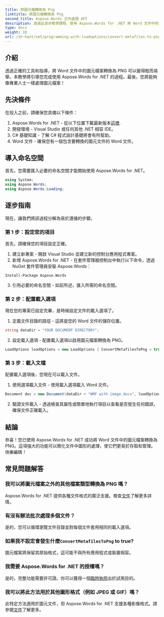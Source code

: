 ```yaml
---
title: 將圖元檔轉換為 Png
linktitle: 將圖元檔轉換為 Png
second_title: Aspose.Words 文件處理 API
description: 透過此逐步教學課程，使用 Aspose.Words for .NET 將 Word 文件中的圖元檔案輕鬆轉換為 PNG。簡化您的文件管理。
type: docs
weight: 10
url: /zh-hant/net/programming-with-loadoptions/convert-metafiles-to-png/
---
```

## 介紹

透過正確的工具和指導，將 Word 文件中的圖元檔案轉換為 PNG 可以變得輕而易舉。本教學將引導您完成使用 Aspose.Words for .NET 的過程。最後，您將能夠像專業人士一樣處理圖元檔案！

## 先決條件

在投入之前，請確保您具備以下條件：

1.  Aspose.Words for .NET - 從以下位置下載最新版本[這裡](https://releases.aspose.com/words/net/).
2. 開發環境 - Visual Studio 或任何其他 .NET 相容 IDE。
3. C# 基礎知識 - 了解 C# 程式設計基礎將會有所幫助。
4. Word 文件 - 確保您有一個包含要轉換的圖元文件的 Word 文件。

## 導入命名空間

首先，您需要匯入必要的命名空間才能開始使用 Aspose.Words for .NET。

```csharp
using System;
using Aspose.Words;
using Aspose.Words.Loading;
```

## 逐步指南

現在，讓我們將該過程分解為易於遵循的步驟。

### 第 1 步：設定您的項目

首先，請確保您的項目設定正確。

1. 建立新專案 - 開啟 Visual Studio 並建立新的控制台應用程式專案。
2. 新增 Aspose.Words for .NET - 在套件管理器控制台中執行以下命令，透過 NuGet 套件管理員安裝 Aspose.Words：

```shell
Install-Package Aspose.Words
```

3. 引用必要的命名空間 - 如前所述，匯入所需的命名空間。

### 第 2 步：配置載入選項

現在您的專案已設定完畢，是時候設定文件的載入選項了。

1. 定義文件目錄的路徑 - 這將是您的 Word 文件的儲存位置。

```csharp
string dataDir = "YOUR DOCUMENT DIRECTORY";
```

2. 設定載入選項 - 配置載入選項以啟用圖元檔案轉換為 PNG。

```csharp
LoadOptions loadOptions = new LoadOptions { ConvertMetafilesToPng = true };
```

### 第 3 步：載入文檔

配置載入選項後，您現在可以載入文件。

1. 使用選項載入文件 - 使用載入選項載入 Word 文件。

```csharp
Document doc = new Document(dataDir + "WMF with image.docx", loadOptions);
```

2. 驗證文件載入 - 透過檢查其屬性或簡單地執行項目以查看是否發生任何錯誤，確保文件正確載入。

## 結論

恭喜！您已使用 Aspose.Words for .NET 成功將 Word 文件中的圖元檔案轉換為 PNG。這項強大的功能可以簡化文件中圖形的處理，使它們更易於存取和管理。快樂編碼！

## 常見問題解答

### 我可以將圖元檔案之外的其他檔案類型轉換為 PNG 嗎？
 Aspose.Words for .NET 提供各種文件格式的廣泛支援。檢查[文件](https://reference.aspose.com/words/net/)了解更多詳情。

### 有沒有辦法批次處理多個文件？
是的，您可以循環瀏覽文件目錄並對每個文件套用相同的載入選項。

### 如果我不設定會發生什麼`ConvertMetafilesToPng` to true?
圖元檔案將保留其原始格式，這可能不與所有應用程式或裝置相容。

### 我需要 Aspose.Words for .NET 的授權嗎？
是的，完整功能需要許可證。你可以獲得一個[臨時執照](https://purchase.aspose.com/temporary-license/)出於試用目的。

### 我可以將此方法用於其他圖形格式（例如 JPEG 或 GIF）嗎？
此特定方法適用於圖元文件，但 Aspose.Words for .NET 支援各種影像格式。請參閱[文件](https://reference.aspose.com/words/net/)了解更多。
